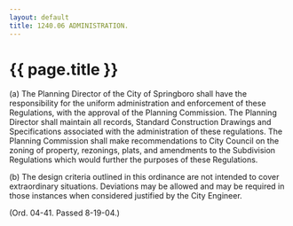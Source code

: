 ```yaml
---
layout: default 
title: 1240.06 ADMINISTRATION.
---
```


{{ page.title }}
================

​(a) The Planning Director of the City of Springboro shall have the
responsibility for the uniform administration and enforcement of these
Regulations, with the approval of the Planning Commission. The Planning
Director shall maintain all records, Standard Construction Drawings and
Specifications associated with the administration of these regulations.
The Planning Commission shall make recommendations to City Council on
the zoning of property, rezonings, plats, and amendments to the
Subdivision Regulations which would further the purposes of these
Regulations.

​(b) The design criteria outlined in this ordinance are not intended to
cover extraordinary situations. Deviations may be allowed and may be
required in those instances when considered justified by the City
Engineer.

(Ord. 04-41. Passed 8-19-04.)
